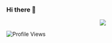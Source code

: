 ### Hi there 👋

<p align="center">
<img src="https://github-readme-stats.vercel.app/api?username=pacificescape&show_icons=true&&theme=material-palenight" />
</p>

![Profile Views](https://hits.seeyoufarm.com/api/count/incr/badge.svg?url=https://github.com/pacificescape/&title=Profile%20Views)


<!--
**pacificescape/pacificescape** is a ✨ _special_ ✨ repository because its `README.md` (this file) appears on your GitHub profile.

Here are some ideas to get you started:

- 🔭 I’m currently working on ...
- 🌱 I’m currently learning ...
- 👯 I’m looking to collaborate on ...
- 🤔 I’m looking for help with ...
- 💬 Ask me about ...
- 📫 How to reach me: ...
- 😄 Pronouns: ...
- ⚡ Fun fact: ...
-->

